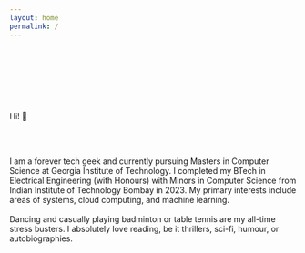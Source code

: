 ```yaml
---
layout: home
permalink: /
---
```


<p style="text-align: center; padding-bottom: 6em; padding-top: 1em;">

Hi! :wave:

<br>
<br>

<!-- I am an evolutionary ecologist working on understanding both ultimate and proximate causes of phenotypic variation within and across natural populations. This website is mostly about my science, but I also use it collect techy stuff that I find interesting or useful. Feel free to look around or <a id="link" href="mailto:{{ site.author.email | encode_email }}"> drop me a line </a> if you'd like to have a chat. -->
I am a forever tech geek and currently pursuing Masters in Computer Science at Georgia Institute of Technology. I completed my BTech in Electrical Engineering (with Honours) with Minors in Computer Science from Indian Institute of Technology Bombay in 2023. My primary interests include areas of systems, cloud computing, and machine learning.
<br>
<br>
Dancing and casually playing badminton or table tennis are my all-time stress busters. I absolutely love reading, be it thrillers, sci-fi, humour, or autobiographies.
</p>
